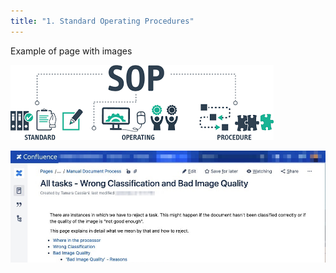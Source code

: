 ```yaml
---
title: "1. Standard Operating Procedures"
---
```



Example of page with images


![GATSBY_EMPTY_ALT](../images/imagesop.png)


![GATSBY_EMPTY_ALT](../images/SOPexample.jpg)


